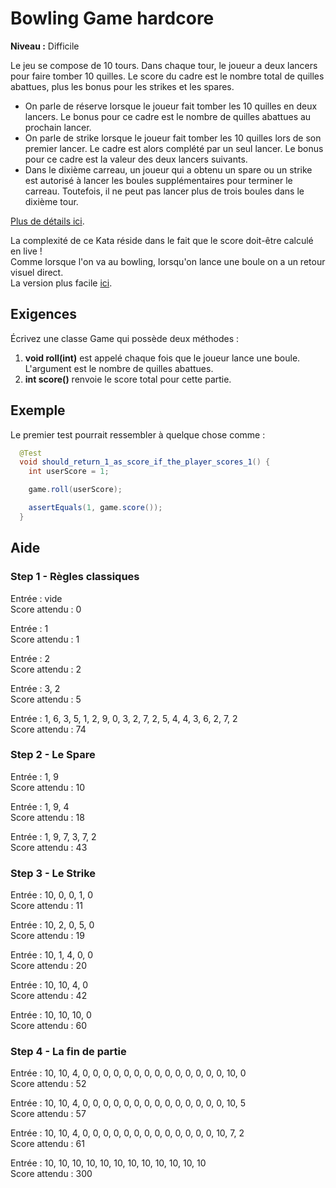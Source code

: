 # Bowling Game hardcore

**Niveau :** Difficile

Le jeu se compose de 10 tours. Dans chaque tour, le joueur a deux lancers pour faire tomber 10 quilles. Le score du cadre est le nombre total de quilles abattues, plus les bonus pour les strikes et les spares.
 - On parle de réserve lorsque le joueur fait tomber les 10 quilles en deux lancers. Le bonus pour ce cadre est le nombre de quilles abattues au prochain lancer. 
 - On parle de strike lorsque le joueur fait tomber les 10 quilles lors de son premier lancer. Le cadre est alors complété par un seul lancer. Le bonus pour ce cadre est la valeur des deux lancers suivants. 
 - Dans le dixième carreau, un joueur qui a obtenu un spare ou un strike est autorisé à lancer les boules supplémentaires pour terminer le carreau. Toutefois, il ne peut pas lancer plus de trois boules dans le dixième tour.

[Plus de détails ici](https://www.lelooping.com/montivilliers/les-regles-du-bowling/).

La complexité de ce Kata réside dans le fait que le score doit-être calculé en live !  
Comme lorsque l'on va au bowling, lorsqu'on lance une boule on a un retour visuel direct.  
La version plus facile [ici](../BowlingGame/README.md).

## Exigences

Écrivez une classe Game qui possède deux méthodes :
1. **void roll(int)** est appelé chaque fois que le joueur lance une boule. L'argument est le nombre de quilles abattues.
2. **int score()** renvoie le score total pour cette partie.

## Exemple

Le premier test pourrait ressembler à quelque chose comme :

```java
  @Test
  void should_return_1_as_score_if_the_player_scores_1() {
    int userScore = 1;

    game.roll(userScore);

    assertEquals(1, game.score());
  }
```


## Aide

### Step 1 - Règles classiques

Entrée : vide  
Score attendu : 0

Entrée : 1  
Score attendu : 1

Entrée : 2  
Score attendu : 2

Entrée : 3, 2  
Score attendu : 5

Entrée : 1, 6, 3, 5, 1, 2, 9, 0, 3, 2, 7, 2, 5, 4, 4, 3, 6, 2, 7, 2  
Score attendu : 74

### Step 2 - Le Spare

Entrée : 1, 9  
Score attendu : 10

Entrée : 1, 9, 4  
Score attendu : 18

Entrée : 1, 9, 7, 3, 7, 2   
Score attendu : 43

### Step 3 - Le Strike

Entrée : 10, 0, 0, 1, 0   
Score attendu : 11

Entrée : 10, 2, 0, 5, 0   
Score attendu : 19

Entrée : 10, 1, 4, 0, 0   
Score attendu : 20

Entrée : 10, 10, 4, 0   
Score attendu : 42

Entrée : 10, 10, 10, 0   
Score attendu : 60

### Step 4 - La fin de partie

Entrée : 10, 10, 4, 0, 0, 0, 0, 0, 0, 0, 0, 0, 0, 0, 0, 0, 0, 10, 0  
Score attendu : 52

Entrée : 10, 10, 4, 0, 0, 0, 0, 0, 0, 0, 0, 0, 0, 0, 0, 0, 0, 10, 5  
Score attendu : 57

Entrée : 10, 10, 4, 0, 0, 0, 0, 0, 0, 0, 0, 0, 0, 0, 0, 0, 10, 7, 2  
Score attendu : 61

Entrée : 10, 10, 10, 10, 10, 10, 10, 10, 10, 10, 10, 10  
Score attendu : 300